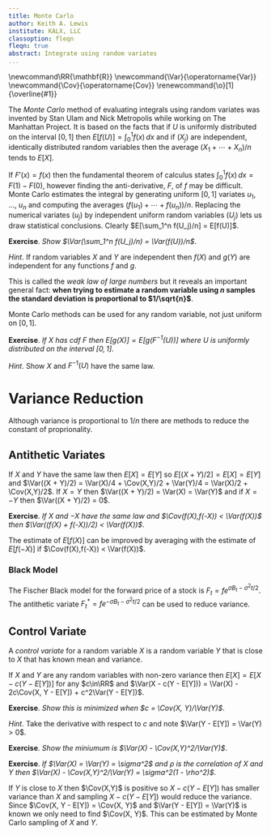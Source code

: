 ```yaml
---
title: Monte Carlo
author: Keith A. Lewis
institute: KALX, LLC
classoption: fleqn
fleqn: true
abstract: Integrate using random variates
...
```


\newcommand\RR{\mathbf{R}}
\newcommand{\Var}{\operatorname{Var}}
\newcommand{\Cov}{\operatorname{Cov}}
\renewcommand{\o}[1]{\overline{#1}}

The _Monte Carlo_ method of evaluating integrals using random variates was
invented by Stan Ulam and Nick Metropolis while working on The Manhattan Project. 
It is based on the facts that if $U$ is uniformly distributed on the interval $[0,1]$
then $E[f(U)] = \int_0^1 f(x)\,dx$
and if $(X_j)$ are independent, identically distributed random variables then
the average $(X_1 + \cdots + X_n)/n$ tends to $E[X]$.

If $F'(x) = f(x)$ then the fundamental theorem of calculus states
$\int_0^1 f(x)\,dx = F(1) - F(0)$, however finding the anti-derivative, $F$,
of $f$ may be difficult. Monte Carlo estimates the integral
by generating uniform $[0,1]$ variates $u_1$, ..., $u_n$ and computing
the averages $(f(u_1) + \cdots + f(u_n))/n$.
Replacing the numerical variates $(u_j)$
by independent uniform random variables $(U_j)$ lets us draw statistical conclusions.
Clearly $E[\sum_1^n f(U_j)/n] = E[f(U)]$.

__Exercise__. _Show $\Var(\sum_1^n f(U_j)/n) = \Var(f(U))/n$_.

_Hint_. If random variables $X$ and $Y$ are independent
then $f(X)$ and $g(Y)$ are independent for any functions $f$ and $g$.

This is called the _weak law of large numbers_ but it reveals an important
general fact: __when trying to estimate a random variable using $n$ samples
the standard deviation is proportional to $1/\sqrt{n}$__.

Monte Carlo methods can be used for any random variable, not just uniform on $[0,1]$.

__Exercise__. _If $X$ has cdf $F$ then $E[g(X)] = E[g(F^{-1}(U))]$ where $U$ is
uniformly distributed on the interval $[0,1]$_.

_Hint_. Show $X$ and $F^{-1}(U)$ have the same law.

# Variance Reduction

Although variance is proportional to $1/n$ there are methods to reduce the constant of proprionality.

## Antithetic Variates

If $X$ and $Y$ have the same law then $E[X] = E[Y]$ so $E[(X + Y)/2] = E[X] = E[Y]$
and $\Var((X + Y)/2) = \Var(X)/4 + \Cov(X,Y)/2 + \Var(Y)/4 = \Var(X)/2 + \Cov(X,Y)/2$.
If $X = Y$ then $\Var((X + Y)/2) = \Var(X) = \Var(Y)$ and if
$X = -Y$ then $\Var((X + Y)/2) = 0$.

__Exercise__. _If $X$ and $-X$ have the same law and $\Cov(f(X),f(-X)) < \Var(f(X))$ then
$\Var((f(X) + f(-X))/2) < \Var(f(X))$_.

The estimate of $E[f(X)]$ can be improved by averaging with the estimate of $E[f(-X)]$
if $\Cov(f(X),f(-X)) < \Var(f(X))$.

### Black Model

The Fischer Black model for the forward price of a stock is $F_t = fe^{\sigma B_t - \sigma^2t/2}$.
The antithetic variate $F^*_t = fe^{-\sigma B_t - \sigma^2t/2}$ can be used to reduce variance.

## Control Variate

A _control variate_ for a random variable $X$ is a random variable $Y$
that is close to $X$ that has known mean and variance.

If $X$ and $Y$ are any random variables with non-zero variance then
$E[X] = E[X - c(Y - E[Y])]$ for any $c\in\RR$ and
$\Var(X - c(Y - E[Y])) = \Var(X) - 2c\Cov(X, Y - E[Y]) + c^2\Var(Y - E[Y])$.

__Exercise__. _Show this is minimized when $c = \Cov(X, Y)/\Var(Y)$_.

_Hint_. Take the derivative with respect to $c$ and note $\Var(Y - E[Y]) = \Var(Y) > 0$.


__Exercise__. _Show the miniumum is $\Var(X) - \Cov(X,Y)^2/\Var(Y)$_.


__Exercise__. _If $\Var(X) = \Var(Y) = \sigma^2$ and $\rho$ is the correlation of $X$ and $Y$ then
$\Var(X) - \Cov(X,Y)^2/\Var(Y) = \sigma^2(1 - \rho^2)$_.


If $Y$ is close to $X$ then $\Cov(X,Y)$ is positive so $X - c(Y - E[Y])$ has
smaller variance than $X$ and sampling $X - c(Y - E[Y])$ would reduce the variance.
Since $\Cov(X, Y - E[Y]) = \Cov(X, Y)$ and $\Var(Y - E[Y]) = \Var(Y)$ is known
we only need to find $\Cov(X, Y)$. This can be estimated by Monte Carlo sampling
of $X$ and $Y$.

